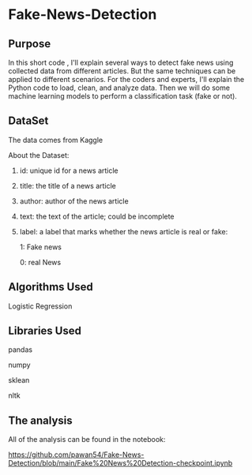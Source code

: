 # Fake-News-Detection

## Purpose
In this short code , I'll explain several ways to detect fake news using collected data from different articles. But the same techniques can be applied to different scenarios. For the coders and experts, I'll explain the Python code to load, clean, and analyze data. Then we will do some machine learning models to perform a classification task (fake or not).
## DataSet
The data comes from Kaggle

About the Dataset:
1. id: unique id for a news article
2. title: the title of a news article
3. author: author of the news article
4. text: the text of the article; could be incomplete
5. label: a label that marks whether the news article is real or fake:

    1: Fake news  
    
    0: real News
    
## Algorithms Used
Logistic Regression

## Libraries Used

pandas

numpy

sklean

nltk

## The analysis

All of the analysis can be found in the notebook:

https://github.com/pawan54/Fake-News-Detection/blob/main/Fake%20News%20Detection-checkpoint.ipynb



